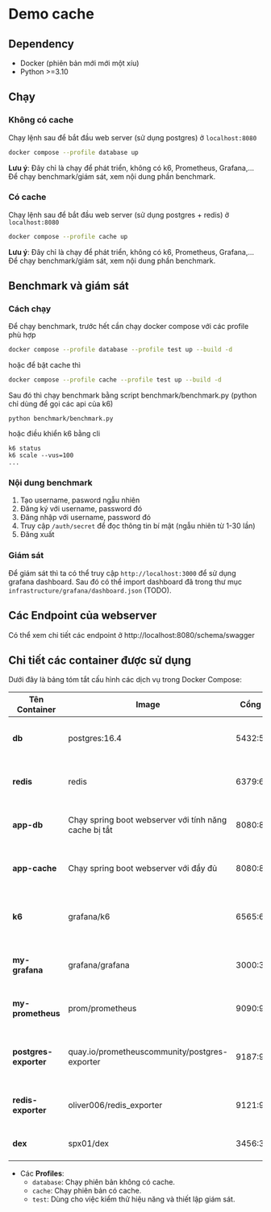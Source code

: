 # Demo cache

## Dependency

- Docker (phiên bản mới mới một xíu)
- Python >=3.10

## Chạy

### Không có cache

Chạy lệnh sau để bắt đầu web server (sử dụng postgres) ở `localhost:8080`

```sh
docker compose --profile database up
```

**Lưu ý**: Đây chỉ là chạy để phát triển, không có k6, Prometheus, Grafana,... Để chạy benchmark/giám sát, xem nội dung
phần benchmark.

### Có cache

Chạy lệnh sau để bắt đầu web server (sử dụng postgres + redis) ở `localhost:8080`

```sh
docker compose --profile cache up
```

**Lưu ý**: Đây chỉ là chạy để phát triển, không có k6, Prometheus, Grafana,... Để chạy benchmark/giám sát, xem nội dung
phần benchmark.

## Benchmark và giám sát

### Cách chạy

Để chạy benchmark, trước hết cần chạy docker compose với các profile phù hợp

```sh
docker compose --profile database --profile test up --build -d
```

hoặc để bật cache thì

```sh
docker compose --profile cache --profile test up --build -d
```

Sau đó thì chạy benchmark bằng script benchmark/benchmark.py (python chỉ dùng để gọi các api của k6)

```shell
python benchmark/benchmark.py
```

hoặc điều khiển k6 bằng cli

```shell
k6 status
k6 scale --vus=100
...
```

### Nội dung benchmark

1. Tạo username, pasword ngẫu nhiên
2. Đăng ký với username, password đó
3. Đăng nhập với username, password đó
4. Truy cập `/auth/secret` để đọc thông tin bí mật (ngẫu nhiên từ 1-30 lần)
5. Đăng xuất

### Giám sát

Để giám sát thì ta có thể truy cập `http://localhost:3000` để sử dụng grafana dashboard. Sau đó có thể import dashboard
đã trong thư mục `infrastructure/grafana/dashboard.json` (TODO).

## Các Endpoint của webserver

Có thể xem chi tiết các endpoint ở http://localhost:8080/schema/swagger

## Chi tiết các container được sử dụng

Dưới đây là bảng tóm tắt cấu hình các dịch vụ trong Docker Compose:

| **Tên Container**     | **Image**                                             | **Cổng Mở** | **Profiles** | **Mô Tả**                                         |
|-----------------------|-------------------------------------------------------|-------------|--------------|---------------------------------------------------|
| **db**                | postgres:16.4                                         | 5432:5432   | -            | Container cho cơ sở dữ liệu PostgreSQL.           |
| **redis**             | redis                                                 | 6379:6379   | -            | Container cho Redis (lưu trữ key-value).          |
| **app-db**            | Chạy spring boot webserver với tính năng cache bị tắt | 8080:8080   | `database`   | Container ứng dụng sử dụng profile database.      |
| **app-cache**         | Chạy spring boot webserver với đầy đủ                 | 8080:8080   | `cache`      | Container ứng dụng sử dụng profile cache.         |
| **k6**                | grafana/k6                                            | 6565:6565   | `test`       | Công cụ kiểm thử tải K6, tích hợp với Prometheus. |
| **my-grafana**        | grafana/grafana                                       | 3000:3000   | `test`       | Dashboard giám sát bằng Grafana.                  |
| **my-prometheus**     | prom/prometheus                                       | 9090:9090   | `test`       | Prometheus thu thập và giám sát dữ liệu.          |
| **postgres-exporter** | quay.io/prometheuscommunity/postgres-exporter         | 9187:9187   | `test`       | Exporter cho dữ liệu PostgreSQL sang Prometheus.  |
| **redis-exporter**    | oliver006/redis_exporter                              | 9121:9121   | `test`       | Exporter cho dữ liệu Redis sang Prometheus.       |
| **dex**               | spx01/dex                                             | 3456:3456   | `test`       | Giám sát các container.                           |

- Các **Profiles**:
  - `database`: Chạy phiên bản không có cache.
  - `cache`: Chạy phiên bản có cache.
  - `test`: Dùng cho việc kiểm thử hiệu năng và thiết lập giám sát.

